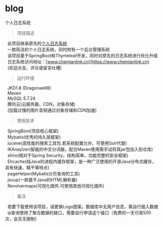 # blog
个人日志系统
> 项目描述

&nbsp; 此项目继承原先的[个人日志系统](https://github.com/ChenJianLink/blog)   
&nbsp; 一款简洁的个人日志系统，同时附有一个后台管理系统  
&nbsp; 该项目基于SpringBoot和Thymeleaf开发，同时对原先的日志系统进行优化升级    
&nbsp; 日志系统访问地址：[www.chenjianlink.cn](https://www.chenjianlink.cn)   
&nbsp; (欢迎点击、评论或留言吐槽)

> 运行环境

&nbsp; JKD1.8 (Dragonwell8)  
&nbsp; Maven  
&nbsp; MySQL 5.7.24  
&nbsp; 腾讯云(云服务器，CDN，对象存储)  
&nbsp; (加载过慢的图片音频通过对象存储和CDN加速)

> 使用技术

&nbsp; SpringBoot(项目核心框架)  
&nbsp; Mybatis(优秀的持久层框架)  
&nbsp; lucene(高性能的搜索工具包.若系统配置允许，可使用Solr代替)  
&nbsp; IKAnaylzer(智能的中文分词器，配合Maven使用需手动将其jar包加入到仓库)  
&nbsp; shiro(相对于Spring Security，结构简单，功能完整的安全框架)  
&nbsp; Ehcache(纯Java的进程内缓存框架，是一种广泛使用的开源Java分布式缓存，具有快速、精干等特点)  
&nbsp; pageHelper(Mybatis分页查询的工具)  
&nbsp; jsoup(一款基于Java的HTML解析器)  
&nbsp; Revolvermaps(可视化插件,可使用其他可视化插件)

> 备注

&nbsp; 若要下载使用该项目，请更换Logo图案。数据库中无用户信息，需自行插入数据  
&nbsp; ip查询使用了聚合数据的接口，需要自行申请这个接口（免费的一天可查500次，会员无限制）